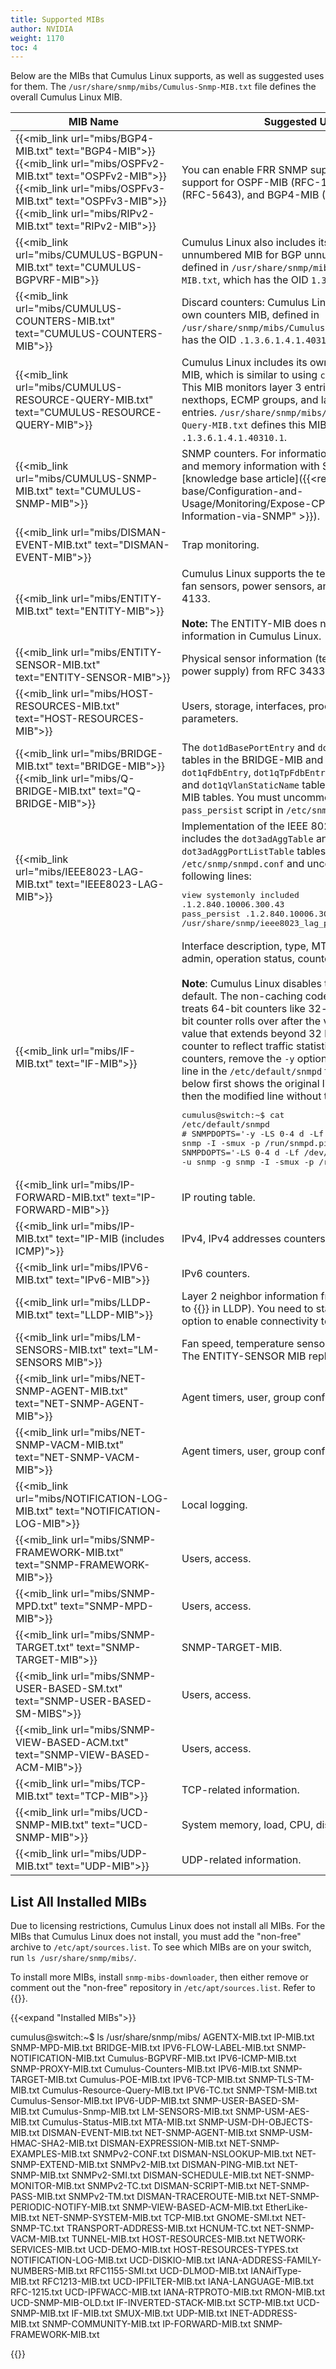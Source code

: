 ```yaml
---
title: Supported MIBs
author: NVIDIA
weight: 1170
toc: 4
---
```


Below are the MIBs that Cumulus Linux supports, as well as suggested uses for them. The `/usr/share/snmp/mibs/Cumulus-Snmp-MIB.txt` file defines the overall Cumulus Linux MIB.
<!-- vale off -->
| <div style="width:250px">MIB Name | Suggested Uses |
| -------- | -------------- |
| {{<mib_link url="mibs/BGP4-MIB.txt" text="BGP4-MIB">}}<br>{{<mib_link url="mibs/OSPFv2-MIB.txt" text="OSPFv2-MIB">}}<br>{{<mib_link url="mibs/OSPFv3-MIB.txt" text="OSPFv3-MIB">}}<br>{{<mib_link url="mibs/RIPv2-MIB.txt" text="RIPv2-MIB">}} | You can enable FRR SNMP support to provide support for OSPF-MIB (RFC-1850), OSPFV3-MIB (RFC-5643), and BGP4-MIB (RFC-1657). |
| {{<mib_link url="mibs/CUMULUS-BGPUN-MIB.txt" text="CUMULUS-BGPVRF-MIB">}} | Cumulus Linux also includes its own BGP unnumbered MIB for BGP unnumbered peers, defined in `/usr/share/snmp/mibs/Cumulus-BGPUN-MIB.txt`, which has the OID `1.3.6.1.41.1.40310.7`.|
| {{<mib_link url="mibs/CUMULUS-COUNTERS-MIB.txt" text="CUMULUS-COUNTERS-MIB">}} | Discard counters: Cumulus Linux also includes its own counters MIB, defined in `/usr/share/snmp/mibs/Cumulus-Counters-MIB.txt`. It has the OID `.1.3.6.1.4.1.40310.2`. |
| {{<mib_link url="mibs/CUMULUS-RESOURCE-QUERY-MIB.txt" text="CUMULUS-RESOURCE-QUERY-MIB">}} | Cumulus Linux includes its own resource utilization MIB, which is similar to using `cl-resource-query`. This MIB monitors layer 3 entries by host, route, nexthops, ECMP groups, and layer 2 MAC/BDPU entries. `/usr/share/snmp/mibs/Cumulus-Resource-Query-MIB.txt` defines this MIB, which has the OID `.1.3.6.1.4.1.40310.1`. |
| {{<mib_link url="mibs/CUMULUS-SNMP-MIB.txt" text="CUMULUS-SNMP-MIB">}} | SNMP counters. For information on exposing CPU and memory information with SNMP, see this [knowledge base article]({{<ref "/knowledge-base/Configuration-and-Usage/Monitoring/Expose-CPU-and-Memory-Information-via-SNMP" >}}). |
| {{<mib_link url="mibs/DISMAN-EVENT-MIB.txt" text="DISMAN-EVENT-MIB">}} | Trap monitoring. |
| {{<mib_link url="mibs/ENTITY-MIB.txt" text="ENTITY-MIB">}} | Cumulus Linux supports the temperature sensors, fan sensors, power sensors, and ports from RFC 4133.<br><br>**Note:** The ENTITY-MIB does not show the chassis information in Cumulus Linux. |
| {{<mib_link url="mibs/ENTITY-SENSOR-MIB.txt" text="ENTITY-SENSOR-MIB">}} | Physical sensor information (temperature, fan, and power supply) from RFC 3433. |
| {{<mib_link url="mibs/HOST-RESOURCES-MIB.txt" text="HOST-RESOURCES-MIB">}} | Users, storage, interfaces, process info, run parameters. |
| {{<mib_link url="mibs/BRIDGE-MIB.txt" text="BRIDGE-MIB">}}<br />{{<mib_link url="mibs/Q-BRIDGE-MIB.txt" text="Q-BRIDGE-MIB">}} | The `dot1dBasePortEntry` and `dot1dBasePortIfIndex` tables in the BRIDGE-MIB and `dot1qBase`, `dot1qFdbEntry`, `dot1qTpFdbEntry`, `dot1qTpFdbStatus`, and `dot1qVlanStaticName` tables in the Q-BRIDGE-MIB tables. You must uncomment the `bridge_pp.py pass_persist` script in `/etc/snmp/snmpd.conf`. |
| {{<mib_link url="mibs/IEEE8023-LAG-MIB.txt" text="IEEE8023-LAG-MIB">}} | Implementation of the IEEE 8023-LAG-MIB includes the `dot3adAggTable` and `dot3adAggPortListTable` tables. To enable this, edit `/etc/snmp/snmpd.conf` and uncomment or add the following lines:<pre>view systemonly included .1.2.840.10006.300.43<br>pass_persist .1.2.840.10006.300.43 /usr/share/snmp/ieee8023_lag_pp.py</pre> |
| {{<mib_link url="mibs/IF-MIB.txt" text="IF-MIB">}} | Interface description, type, MTU, speed, MAC, admin, operation status, counters.<br><br>**Note**: Cumulus Linux disables the IF-MIB cache by default. The non-caching code path in the IF-MIB treats 64-bit counters like 32-bit counters (a 64-bit counter rolls over after the value increments to a value that extends beyond 32 bits). To enable the counter to reflect traffic statistics using 64-bit counters, remove the `-y` option from the `SNMPDOPTS` line in the `/etc/default/snmpd` file. The example below first shows the original line, commented out, then the modified line without the `-y` option:<pre>cumulus@switch:~$ cat /etc/default/snmpd<br># SNMPDOPTS=&#39;-y -LS 0-4 d -Lf /dev/null -u snmp -g snmp -I -smux -p /run/snmpd.pid&#39;<br>SNMPDOPTS=&#39;-LS 0-4 d -Lf /dev/null -u snmp -g snmp -I -smux -p /run/snmpd.pid</pre> |
| {{<mib_link url="mibs/IP-FORWARD-MIB.txt" text="IP-FORWARD-MIB">}} | IP routing table. |
| {{<mib_link url="mibs/IP-MIB.txt" text="IP-MIB (includes ICMP)">}} | IPv4, IPv4 addresses counters, netmasks. |
| {{<mib_link url="mibs/IPV6-MIB.txt" text="IPv6-MIB">}} | IPv6 counters. |
| {{<mib_link url="mibs/LLDP-MIB.txt" text="LLDP-MIB">}} | Layer 2 neighbor information from `lldpd` (you need to {{<link url="Link-Layer-Discovery-Protocol#enable-the-snmp-subagent-in-lldp" text="enable the SNMP subagent">}} in LLDP). You need to start `lldpd` with the `-x` option to enable connectivity to `snmpd`(AgentX). |
| {{<mib_link url="mibs/LM-SENSORS-MIB.txt" text="LM-SENSORS MIB">}} | Fan speed, temperature sensor values, voltages. The ENTITY-SENSOR MIB replaces this MIB. |
| {{<mib_link url="mibs/NET-SNMP-AGENT-MIB.txt" text="NET-SNMP-AGENT-MIB">}} | Agent timers, user, group config. |
| {{<mib_link url="mibs/NET-SNMP-VACM-MIB.txt" text="NET-SNMP-VACM-MIB">}} | Agent timers, user, group config. |
| {{<mib_link url="mibs/NOTIFICATION-LOG-MIB.txt" text="NOTIFICATION-LOG-MIB">}} | Local logging. |
| {{<mib_link url="mibs/SNMP-FRAMEWORK-MIB.txt" text="SNMP-FRAMEWORK-MIB">}}|Users, access. |
| {{<mib_link url="mibs/SNMP-MPD.txt" text="SNMP-MPD-MIB">}} | Users, access. |
| {{<mib_link url="mibs/SNMP-TARGET.txt" text="SNMP-TARGET-MIB">}} | SNMP-TARGET-MIB. |
| {{<mib_link url="mibs/SNMP-USER-BASED-SM.txt" text="SNMP-USER-BASED-SM-MIBS">}} | Users, access. |
| {{<mib_link url="mibs/SNMP-VIEW-BASED-ACM.txt" text="SNMP-VIEW-BASED-ACM-MIB">}} | Users, access. |
| {{<mib_link url="mibs/TCP-MIB.txt" text="TCP-MIB">}} | TCP-related information. |
| {{<mib_link url="mibs/UCD-SNMP-MIB.txt" text="UCD-SNMP-MIB">}} | System memory, load, CPU, disk IO. |
| {{<mib_link url="mibs/UDP-MIB.txt" text="UDP-MIB">}} | UDP-related information. |
<!-- vale on -->
## List All Installed MIBs

Due to licensing restrictions, Cumulus Linux does not install all MIBs. For the MIBs that Cumulus Linux does not install, you must add the "non-free" archive to `/etc/apt/sources.list`. To see which MIBs are on your switch, run `ls /usr/share/snmp/mibs/`.

To install more MIBs, install `snmp-mibs-downloader`, then either remove or comment out the "non-free" repository in `/etc/apt/sources.list`. Refer to {{<link url="Configure-SNMP-Traps/#enable-mib-to-oid-translation" text="Enable MIB-to-OID Translation">}}.
<!-- vale off -->
{{<expand "Installed MIBs">}}

cumulus@switch:~$ ls /usr/share/snmp/mibs/
AGENTX-MIB.txt                       IP-MIB.txt                        SNMP-MPD-MIB.txt
BRIDGE-MIB.txt                       IPV6-FLOW-LABEL-MIB.txt           SNMP-NOTIFICATION-MIB.txt
Cumulus-BGPVRF-MIB.txt               IPV6-ICMP-MIB.txt                 SNMP-PROXY-MIB.txt
Cumulus-Counters-MIB.txt             IPV6-MIB.txt                      SNMP-TARGET-MIB.txt
Cumulus-POE-MIB.txt                  IPV6-TCP-MIB.txt                  SNMP-TLS-TM-MIB.txt
Cumulus-Resource-Query-MIB.txt       IPV6-TC.txt                       SNMP-TSM-MIB.txt
Cumulus-Sensor-MIB.txt               IPV6-UDP-MIB.txt                  SNMP-USER-BASED-SM-MIB.txt
Cumulus-Snmp-MIB.txt                 LM-SENSORS-MIB.txt                SNMP-USM-AES-MIB.txt
Cumulus-Status-MIB.txt               MTA-MIB.txt                       SNMP-USM-DH-OBJECTS-MIB.txt
DISMAN-EVENT-MIB.txt                 NET-SNMP-AGENT-MIB.txt            SNMP-USM-HMAC-SHA2-MIB.txt
DISMAN-EXPRESSION-MIB.txt            NET-SNMP-EXAMPLES-MIB.txt         SNMPv2-CONF.txt
DISMAN-NSLOOKUP-MIB.txt              NET-SNMP-EXTEND-MIB.txt           SNMPv2-MIB.txt
DISMAN-PING-MIB.txt                  NET-SNMP-MIB.txt                  SNMPv2-SMI.txt
DISMAN-SCHEDULE-MIB.txt              NET-SNMP-MONITOR-MIB.txt          SNMPv2-TC.txt
DISMAN-SCRIPT-MIB.txt                NET-SNMP-PASS-MIB.txt             SNMPv2-TM.txt
DISMAN-TRACEROUTE-MIB.txt            NET-SNMP-PERIODIC-NOTIFY-MIB.txt  SNMP-VIEW-BASED-ACM-MIB.txt
EtherLike-MIB.txt                    NET-SNMP-SYSTEM-MIB.txt           TCP-MIB.txt
GNOME-SMI.txt                        NET-SNMP-TC.txt                   TRANSPORT-ADDRESS-MIB.txt
HCNUM-TC.txt                         NET-SNMP-VACM-MIB.txt             TUNNEL-MIB.txt
HOST-RESOURCES-MIB.txt               NETWORK-SERVICES-MIB.txt          UCD-DEMO-MIB.txt
HOST-RESOURCES-TYPES.txt             NOTIFICATION-LOG-MIB.txt          UCD-DISKIO-MIB.txt
IANA-ADDRESS-FAMILY-NUMBERS-MIB.txt  RFC1155-SMI.txt                   UCD-DLMOD-MIB.txt
IANAifType-MIB.txt                   RFC1213-MIB.txt                   UCD-IPFILTER-MIB.txt
IANA-LANGUAGE-MIB.txt                RFC-1215.txt                      UCD-IPFWACC-MIB.txt
IANA-RTPROTO-MIB.txt                 RMON-MIB.txt                      UCD-SNMP-MIB-OLD.txt
IF-INVERTED-STACK-MIB.txt            SCTP-MIB.txt                      UCD-SNMP-MIB.txt
IF-MIB.txt                           SMUX-MIB.txt                      UDP-MIB.txt
INET-ADDRESS-MIB.txt                 SNMP-COMMUNITY-MIB.txt
IP-FORWARD-MIB.txt                   SNMP-FRAMEWORK-MIB.txt

{{</expand>}}
<!-- vale on -->